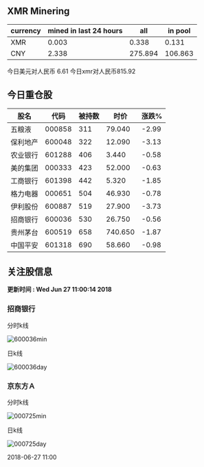 ## XMR Minering

|currency|mined in last 24 hours|all|in pool|
|---|---|---|---|
|XMR|0.003|0.338|0.131|
|CNY|2.338|275.894|106.863|

今日美元对人民币 6.61	今日xmr对人民币815.92


## 今日重仓股 

|股名|代码|被持数|时价|涨跌%|
|---|---|---|---|---|
|五粮液|000858|311|79.040|-2.99|
|保利地产|600048|322|12.090|-3.13|
|农业银行|601288|406|3.440|-0.58|
|美的集团|000333|423|52.000|-0.63|
|工商银行|601398|442|5.320|-1.85|
|格力电器|000651|504|46.930|-0.78|
|伊利股份|600887|519|27.900|-3.73|
|招商银行|600036|530|26.750|-0.56|
|贵州茅台|600519|658|740.650|-1.87|
|中国平安|601318|690|58.660|-0.98|

## 关注股信息
**更新时间 : Wed Jun 27 11:00:14 2018**
### 招商银行 
分时k线

![600036min](http://image.sinajs.cn/newchart/min/n/sh600036.gif)

日k线

![600036day](http://image.sinajs.cn/newchart/daily/n/sh600036.gif)

### 京东方Ａ 
分时k线

![000725min](http://image.sinajs.cn/newchart/min/n/sz000725.gif)

日k线

![000725day](http://image.sinajs.cn/newchart/daily/n/sz000725.gif)

2018-06-27 11:00